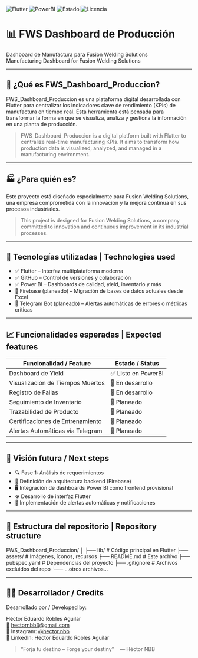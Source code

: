 ![Flutter](https://img.shields.io/badge/Flutter-Framework-blue)
![PowerBI](https://img.shields.io/badge/PowerBI-Dashboard-yellow)
![Estado](https://img.shields.io/badge/Estado-En_Desarrollo-orange)
![Licencia](https://img.shields.io/badge/Licencia-Privada-red)


# 📊 FWS Dashboard de Producción

Dashboard de Manufactura para Fusion Welding Solutions  
Manufacturing Dashboard for Fusion Welding Solutions

---

## 🚀 ¿Qué es FWS_Dashboard_Produccion?
FWS_Dashboard_Produccion es una plataforma digital desarrollada con Flutter para centralizar los indicadores clave de rendimiento (KPIs) de manufactura en tiempo real. Esta herramienta está pensada para transformar la forma en que se visualiza, analiza y gestiona la información en una planta de producción.

> FWS_Dashboard_Produccion is a digital platform built with Flutter to centralize real-time manufacturing KPIs. It aims to transform how production data is visualized, analyzed, and managed in a manufacturing environment.

---

## 🏭 ¿Para quién es?
Este proyecto está diseñado especialmente para Fusion Welding Solutions, una empresa comprometida con la innovación y la mejora continua en sus procesos industriales.

> This project is designed for Fusion Welding Solutions, a company committed to innovation and continuous improvement in its industrial processes.

---

## 🔧 Tecnologías utilizadas | Technologies used

- ✅ Flutter – Interfaz multiplataforma moderna
- ✅ GitHub – Control de versiones y colaboración
- ✅ Power BI – Dashboards de calidad, yield, inventario y más
- 🚧 Firebase (planeado) – Migración de bases de datos actuales desde Excel
- 🚧 Telegram Bot (planeado) – Alertas automáticas de errores o métricas críticas

---

## 📈 Funcionalidades esperadas | Expected features

| Funcionalidad / Feature                  | Estado / Status      |
|-----------------------------------------|----------------------|
| Dashboard de Yield                      | ✅ Listo en PowerBI   |
| Visualización de Tiempos Muertos        | 🚧 En desarrollo      |
| Registro de Fallas                      | 🚧 En desarrollo      |
| Seguimiento de Inventario               | 🚧 Planeado           |
| Trazabilidad de Producto                | 🚧 Planeado           |
| Certificaciones de Entrenamiento        | 🚧 Planeado           |
| Alertas Automáticas vía Telegram        | 🚧 Planeado           |

---

## 🔮 Visión futura / Next steps

- 🔍 Fase 1: Análisis de requerimientos
- 🧠 Definición de arquitectura backend (Firebase)
- 🖥 Integración de dashboards Power BI como frontend provisional
- ⚙ Desarrollo de interfaz Flutter
- 📲 Implementación de alertas automáticas y notificaciones


---

## 📂 Estructura del repositorio | Repository structure

FWS_Dashboard_Produccion/
│
├── lib/ # Código principal en Flutter
├── assets/ # Imágenes, íconos, recursos
├── README.md # Este archivo
├── pubspec.yaml # Dependencias del proyecto
├── .gitignore # Archivos excluidos del repo
└── ...otros archivos...

---

## 👨‍💻 Desarrollador / Credits

Desarrollado por / Developed by:

Héctor Eduardo Robles Aguilar  
📩 hectornbb3@gmail.com  
📸 Instagram: [@hector.nbb](https://www.instagram.com/hector.nbb)  
💼 LinkedIn: Hector Eduardo Robles Aguilar

> “Forja tu destino – Forge your destiny”  
> — Héctor NBB